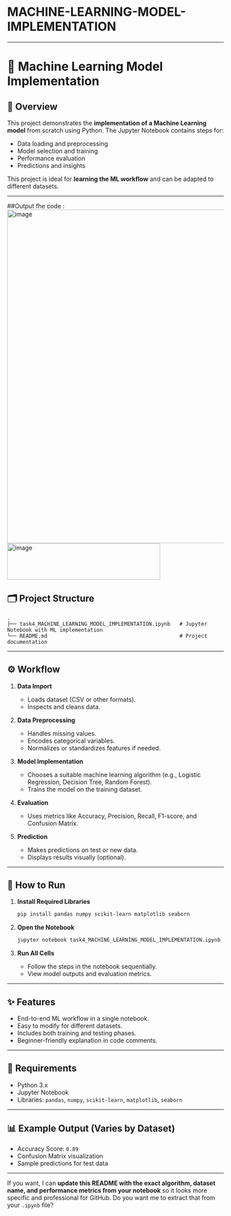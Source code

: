 # MACHINE-LEARNING-MODEL-IMPLEMENTATION



---

# 🤖 Machine Learning Model Implementation

## 📌 Overview

This project demonstrates the **implementation of a Machine Learning model** from scratch using Python.
The Jupyter Notebook contains steps for:

* Data loading and preprocessing
* Model selection and training
* Performance evaluation
* Predictions and insights

This project is ideal for **learning the ML workflow** and can be adapted to different datasets.

---
##Output fhe code :
<img width="969" height="776" alt="image" src="https://github.com/user-attachments/assets/f08266c6-3093-4420-90f2-2fdc1e018bd2" />
<img width="356" height="85" alt="image" src="https://github.com/user-attachments/assets/696ae6ff-3eff-47a0-8011-777058987145" />



## 🗂 Project Structure

```
.
├── task4_MACHINE_LEARNING_MODEL_IMPLEMENTATION.ipynb   # Jupyter Notebook with ML implementation
└── README.md                                           # Project documentation
```

---

## ⚙️ Workflow

1. **Data Import**

   * Loads dataset (CSV or other formats).
   * Inspects and cleans data.

2. **Data Preprocessing**

   * Handles missing values.
   * Encodes categorical variables.
   * Normalizes or standardizes features if needed.

3. **Model Implementation**

   * Chooses a suitable machine learning algorithm (e.g., Logistic Regression, Decision Tree, Random Forest).
   * Trains the model on the training dataset.

4. **Evaluation**

   * Uses metrics like Accuracy, Precision, Recall, F1-score, and Confusion Matrix.

5. **Prediction**

   * Makes predictions on test or new data.
   * Displays results visually (optional).

---

## 🚀 How to Run

1. **Install Required Libraries**

   ```bash
   pip install pandas numpy scikit-learn matplotlib seaborn
   ```
2. **Open the Notebook**

   ```bash
   jupyter notebook task4_MACHINE_LEARNING_MODEL_IMPLEMENTATION.ipynb
   ```
3. **Run All Cells**

   * Follow the steps in the notebook sequentially.
   * View model outputs and evaluation metrics.

---

## ✨ Features

* End-to-end ML workflow in a single notebook.
* Easy to modify for different datasets.
* Includes both training and testing phases.
* Beginner-friendly explanation in code comments.

---

## 📌 Requirements

* Python 3.x
* Jupyter Notebook
* Libraries: `pandas`, `numpy`, `scikit-learn`, `matplotlib`, `seaborn`

---

## 📊 Example Output (Varies by Dataset)

* Accuracy Score: `0.89`
* Confusion Matrix visualization
* Sample predictions for test data

---

If you want, I can **update this README with the exact algorithm, dataset name, and performance metrics from your notebook** so it looks more specific and professional for GitHub.
Do you want me to extract that from your `.ipynb` file?
